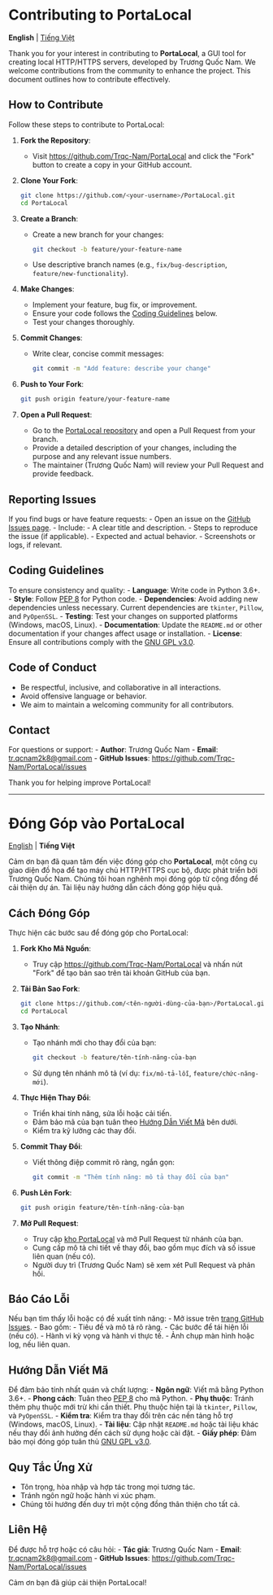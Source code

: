 # Contributing to PortaLocal

**English** \| [Tiếng Việt](#đóng-góp-vào-portalocal)

Thank you for your interest in contributing to **PortaLocal**, a GUI
tool for creating local HTTP/HTTPS servers, developed by Trương Quốc
Nam. We welcome contributions from the community to enhance the project.
This document outlines how to contribute effectively.

## How to Contribute

Follow these steps to contribute to PortaLocal:

1.  **Fork the Repository**:

    -   Visit <https://github.com/Trqc-Nam/PortaLocal> and click the
        "Fork" button to create a copy in your GitHub account.

2.  **Clone Your Fork**:

    ``` bash
    git clone https://github.com/<your-username>/PortaLocal.git
    cd PortaLocal
    ```

3.  **Create a Branch**:

    -   Create a new branch for your changes:

        ``` bash
        git checkout -b feature/your-feature-name
        ```

    -   Use descriptive branch names (e.g., `fix/bug-description`,
        `feature/new-functionality`).

4.  **Make Changes**:

    -   Implement your feature, bug fix, or improvement.
    -   Ensure your code follows the [Coding
        Guidelines](#coding-guidelines) below.
    -   Test your changes thoroughly.

5.  **Commit Changes**:

    -   Write clear, concise commit messages:

        ``` bash
        git commit -m "Add feature: describe your change"
        ```

6.  **Push to Your Fork**:

    ``` bash
    git push origin feature/your-feature-name
    ```

7.  **Open a Pull Request**:

    -   Go to the [PortaLocal
        repository](https://github.com/Trqc-Nam/PortaLocal) and open a
        Pull Request from your branch.
    -   Provide a detailed description of your changes, including the
        purpose and any relevant issue numbers.
    -   The maintainer (Trương Quốc Nam) will review your Pull Request
        and provide feedback.

## Reporting Issues

If you find bugs or have feature requests: - Open an issue on the
[GitHub Issues page](https://github.com/Trqc-Nam/PortaLocal/issues). -
Include: - A clear title and description. - Steps to reproduce the issue
(if applicable). - Expected and actual behavior. - Screenshots or logs,
if relevant.

## Coding Guidelines

To ensure consistency and quality: - **Language**: Write code in Python
3.6+. - **Style**: Follow [PEP
8](https://www.python.org/dev/peps/pep-0008/) for Python code. -
**Dependencies**: Avoid adding new dependencies unless necessary.
Current dependencies are `tkinter`, `Pillow`, and `PyOpenSSL`. -
**Testing**: Test your changes on supported platforms (Windows, macOS,
Linux). - **Documentation**: Update the `README.md` or other
documentation if your changes affect usage or installation. -
**License**: Ensure all contributions comply with the [GNU GPL
v3.0](LICENSE).

## Code of Conduct

-   Be respectful, inclusive, and collaborative in all interactions.
-   Avoid offensive language or behavior.
-   We aim to maintain a welcoming community for all contributors.

## Contact

For questions or support: - **Author**: Trương Quốc Nam - **Email**:
tr.qcnam2k8@gmail.com - **GitHub Issues**:
<https://github.com/Trqc-Nam/PortaLocal/issues>

Thank you for helping improve PortaLocal!

------------------------------------------------------------------------

# Đóng Góp vào PortaLocal

[English](#contributing-to-portalocal) \| **Tiếng Việt**

Cảm ơn bạn đã quan tâm đến việc đóng góp cho **PortaLocal**, một công cụ
giao diện đồ họa để tạo máy chủ HTTP/HTTPS cục bộ, được phát triển bởi
Trương Quốc Nam. Chúng tôi hoan nghênh mọi đóng góp từ cộng đồng để cải
thiện dự án. Tài liệu này hướng dẫn cách đóng góp hiệu quả.

## Cách Đóng Góp

Thực hiện các bước sau để đóng góp cho PortaLocal:

1.  **Fork Kho Mã Nguồn**:

    -   Truy cập <https://github.com/Trqc-Nam/PortaLocal> và nhấn nút
        "Fork" để tạo bản sao trên tài khoản GitHub của bạn.

2.  **Tải Bản Sao Fork**:

    ``` bash
    git clone https://github.com/<tên-người-dùng-của-bạn>/PortaLocal.git
    cd PortaLocal
    ```

3.  **Tạo Nhánh**:

    -   Tạo nhánh mới cho thay đổi của bạn:

        ``` bash
        git checkout -b feature/tên-tính-năng-của-bạn
        ```

    -   Sử dụng tên nhánh mô tả (ví dụ: `fix/mô-tả-lỗi`,
        `feature/chức-năng-mới`).

4.  **Thực Hiện Thay Đổi**:

    -   Triển khai tính năng, sửa lỗi hoặc cải tiến.
    -   Đảm bảo mã của bạn tuân theo [Hướng Dẫn Viết
        Mã](#hướng-dẫn-viết-mã) bên dưới.
    -   Kiểm tra kỹ lưỡng các thay đổi.

5.  **Commit Thay Đổi**:

    -   Viết thông điệp commit rõ ràng, ngắn gọn:

        ``` bash
        git commit -m "Thêm tính năng: mô tả thay đổi của bạn"
        ```

6.  **Push Lên Fork**:

    ``` bash
    git push origin feature/tên-tính-năng-của-bạn
    ```

7.  **Mở Pull Request**:

    -   Truy cập [kho
        PortaLocal](https://github.com/Trqc-Nam/PortaLocal) và mở Pull
        Request từ nhánh của bạn.
    -   Cung cấp mô tả chi tiết về thay đổi, bao gồm mục đích và số
        issue liên quan (nếu có).
    -   Người duy trì (Trương Quốc Nam) sẽ xem xét Pull Request và phản
        hồi.

## Báo Cáo Lỗi

Nếu bạn tìm thấy lỗi hoặc có đề xuất tính năng: - Mở issue trên [trang
GitHub Issues](https://github.com/Trqc-Nam/PortaLocal/issues). - Bao
gồm: - Tiêu đề và mô tả rõ ràng. - Các bước để tái hiện lỗi (nếu có). -
Hành vi kỳ vọng và hành vi thực tế. - Ảnh chụp màn hình hoặc log, nếu
liên quan.

## Hướng Dẫn Viết Mã

Để đảm bảo tính nhất quán và chất lượng: - **Ngôn ngữ**: Viết mã bằng
Python 3.6+. - **Phong cách**: Tuân theo [PEP
8](https://www.python.org/dev/peps/pep-0008/) cho mã Python. - **Phụ
thuộc**: Tránh thêm phụ thuộc mới trừ khi cần thiết. Phụ thuộc hiện tại
là `tkinter`, `Pillow`, và `PyOpenSSL`. - **Kiểm tra**: Kiểm tra thay
đổi trên các nền tảng hỗ trợ (Windows, macOS, Linux). - **Tài liệu**:
Cập nhật `README.md` hoặc tài liệu khác nếu thay đổi ảnh hưởng đến cách
sử dụng hoặc cài đặt. - **Giấy phép**: Đảm bảo mọi đóng góp tuân thủ
[GNU GPL v3.0](LICENSE).

## Quy Tắc Ứng Xử

-   Tôn trọng, hòa nhập và hợp tác trong mọi tương tác.
-   Tránh ngôn ngữ hoặc hành vi xúc phạm.
-   Chúng tôi hướng đến duy trì một cộng đồng thân thiện cho tất cả.

## Liên Hệ

Để được hỗ trợ hoặc có câu hỏi: - **Tác giả**: Trương Quốc Nam -
**Email**: tr.qcnam2k8@gmail.com - **GitHub Issues**:
<https://github.com/Trqc-Nam/PortaLocal/issues>

Cảm ơn bạn đã giúp cải thiện PortaLocal!
